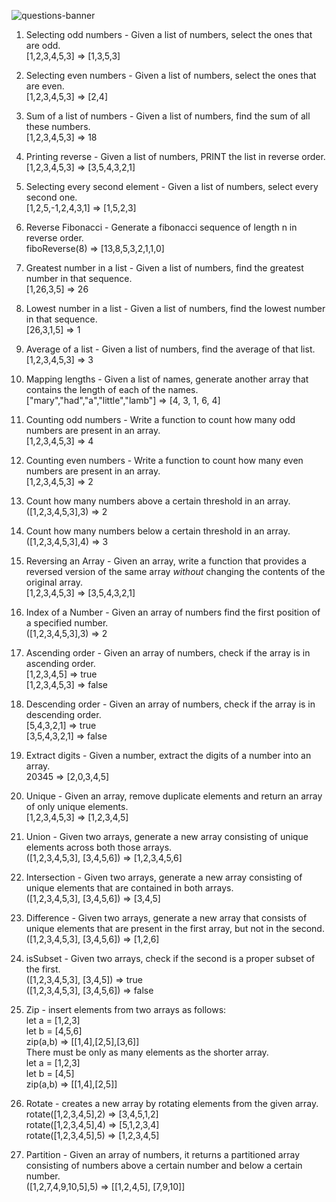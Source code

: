 ![questions-banner](https://user-images.githubusercontent.com/16836599/49394245-5e3ce800-f759-11e8-9a88-a4853a998d67.png)

1. Selecting odd numbers - Given a list of numbers, select the ones that are odd.  
[1,2,3,4,5,3] => [1,3,5,3]

2. Selecting even numbers - Given a list of numbers, select the ones that are even.  
[1,2,3,4,5,3] => [2,4]

3. Sum of a list of numbers - Given a list of numbers, find the sum of all these numbers.  
[1,2,3,4,5,3] => 18

4. Printing reverse - Given a list of numbers, PRINT the list in reverse order.  
[1,2,3,4,5,3] => [3,5,4,3,2,1]

5. Selecting every second element - Given a list of numbers, select every second one.  
[1,2,5,-1,2,4,3,1] => [1,5,2,3]

6. Reverse Fibonacci - Generate a fibonacci sequence of length n in reverse order.  
fiboReverse(8) => [13,8,5,3,2,1,1,0]

7. Greatest number in a list - Given a list of numbers, find the greatest number in that sequence.  
[1,26,3,5] => 26

8. Lowest number in a list - Given a list of numbers, find the lowest number in that sequence.  
[26,3,1,5] => 1

9. Average of a list - Given a list of numbers, find the average of that list.  
[1,2,3,4,5,3] => 3

10. Mapping lengths - Given a list of names, generate another array that contains the length of 
each of the names.  
["mary","had","a","little","lamb"] => [4, 3, 1, 6, 4]

11. Counting odd numbers - Write a function to count how many odd numbers are present in an array.  
[1,2,3,4,5,3] => 4

12. Counting even numbers - Write a function to count how many even numbers are present in an array.  
[1,2,3,4,5,3] => 2

13. Count how many numbers above a certain threshold in an array.  
([1,2,3,4,5,3],3) => 2

14. Count how many numbers below a certain threshold in an array.  
([1,2,3,4,5,3],4) => 3

15. Reversing an Array - Given an array, write a function that provides a reversed version of 
the same array *without* changing the contents of the original array.  
[1,2,3,4,5,3] => [3,5,4,3,2,1]

16. Index of a Number - Given an array of numbers find the first position of a specified number.  
([1,2,3,4,5,3],3) => 2

17. Ascending order - Given an array of numbers, check if the array is in ascending order.  
[1,2,3,4,5] => true  
[1,2,3,4,5,3] => false

18. Descending order - Given an array of numbers, check if the array is in descending order.  
[5,4,3,2,1] => true  
[3,5,4,3,2,1] => false

19. Extract digits - Given a number, extract the digits of a number into an array.  
20345 => [2,0,3,4,5]

20. Unique - Given an array, remove duplicate elements and return an array of only unique elements.  
[1,2,3,4,5,3] => [1,2,3,4,5]

21. Union - Given two arrays, generate a new array consisting of unique elements across both 
those arrays.  
([1,2,3,4,5,3], [3,4,5,6]) => [1,2,3,4,5,6]

22. Intersection - Given two arrays, generate a new array consisting of unique elements that 
are contained in both arrays.  
([1,2,3,4,5,3], [3,4,5,6]) => [3,4,5]

23. Difference - Given two arrays, generate a new array that consists of unique elements that 
are present in the first array, but not in the second.  
([1,2,3,4,5,3], [3,4,5,6]) => [1,2,6]

24. isSubset - Given two arrays, check if the second is a proper subset of the first.  
([1,2,3,4,5,3], [3,4,5]) => true  
([1,2,3,4,5,3], [3,4,5,6]) => false

25. Zip - insert elements from two arrays as follows:  
let a = [1,2,3]  
let b = [4,5,6]  
zip(a,b) => [[1,4],[2,5],[3,6]]  
There must be only as many elements as the shorter array.  
let a = [1,2,3]  
let b = [4,5]  
zip(a,b) => [[1,4],[2,5]]  

26. Rotate - creates a new array by rotating elements from the given array.  
rotate([1,2,3,4,5],2) => [3,4,5,1,2]  
rotate([1,2,3,4,5],4) => [5,1,2,3,4]  
rotate([1,2,3,4,5],5) => [1,2,3,4,5]

27. Partition - Given an array of numbers, it returns a partitioned array consisting of 
numbers above a certain number and below a certain number.  
([1,2,7,4,9,10,5],5) => [[1,2,4,5], [7,9,10]]  
